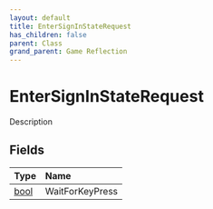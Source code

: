 ```yaml
---
layout: default
title: EnterSignInStateRequest
has_children: false
parent: Class
grand_parent: Game Reflection
---
```

# EnterSignInStateRequest
Description 

## Fields
| Type | Name |
|:-------------|:--------------|
| [bool](/game-reflection/components/bool.md) | WaitForKeyPress |
